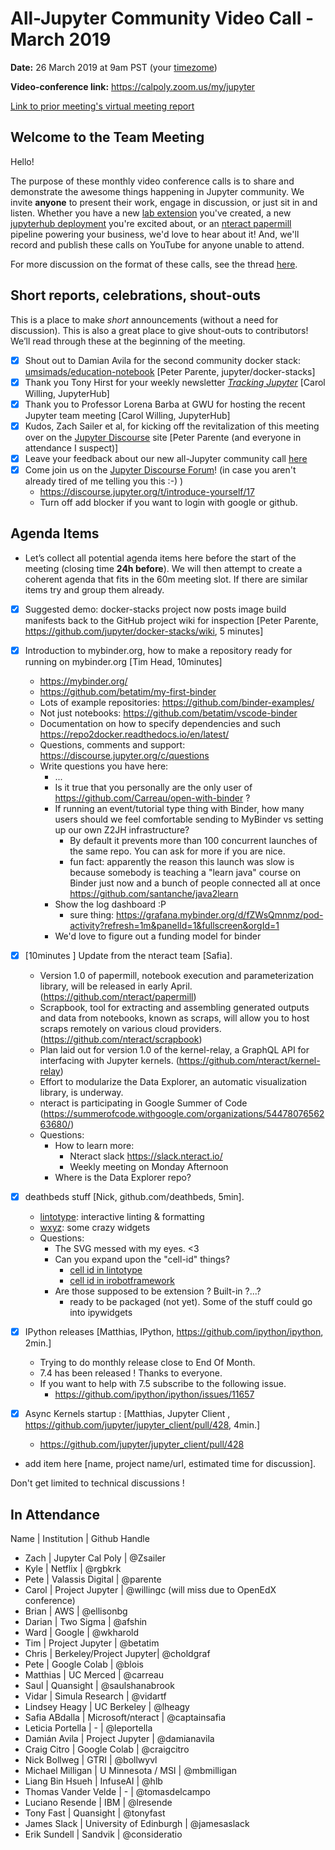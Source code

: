 # All-Jupyter Community Video Call - March 2019

**Date:** 26 March 2019 at 9am PST (your [timezome](http://arewemeetingyet.com/Los%20Angeles/2019-03-26/09:00/Jupyter%20Team%20Meeting))

**Video-conference link:** https://calpoly.zoom.us/my/jupyter

[Link to prior meeting's virtual meeting report](https://paper.dropbox.com/doc/February-26-2019-Jupyter-Community-Meetings--AYQW8rw8lRF~M7gNT9WrtW4iAg-6pRznjq5hGOPcJARLFtld)

## Welcome to the Team Meeting

Hello!

The purpose of these monthly video conference calls is to share and demonstrate the awesome things happening in Jupyter community. We invite **anyone** to present their work, engage in discussion, or just sit in and listen. Whether you have a new [lab extension](https://github.com/jupyterlab) you've created, a new [jupyterhub deployment](https://github.com/jupyterhub) you're excited about, or an [nteract papermill](https://github.com/nteract) pipeline powering your business, we'd love to hear about it! And, we'll  record and publish these calls on YouTube for anyone unable to attend.

For more discussion on the format of these calls, see the thread [here](https://discourse.jupyter.org/t/reviving-the-all-jupyter-team-meetings/423).

## Short reports, celebrations, shout-outs

This is a place to make *short* announcements (without a need for discussion). This is also a great place to give shout-outs to contributors! We’ll read through these at the beginning of the meeting.

* [x] Shout out to Damian Avila for the second community docker stack: [umsimads/education-notebook](https://github.com/umsi-mads/education-notebook) [Peter Parente, jupyter/docker-stacks]
* [x] Thank you Tony Hirst for your weekly newsletter [*Tracking Jupyter*](https://tinyletter.com/TrackingJupyter) [Carol Willing, JupyterHub]
* [x] Thank you to Professor Lorena Barba at GWU for hosting the recent Jupyter team meeting [Carol Willing, JupyterHub]
* [x] Kudos, Zach Sailer et al, for kicking off the revitalization of this meeting over on the [Jupyter Discourse](https://discourse.jupyter.org/t/reviving-the-all-jupyter-community-meetings/423/11) site [Peter Parente (and everyone in attendance I suspect)]
* [x] Leave your feedback about our new all-Jupyter community call [here](https://discourse.jupyter.org/t/reviving-the-all-jupyter-community-meetings/423)
* [x] Come join us on the [Jupyter Discourse Forum](https://discourse.jupyter.org)! (in case you aren't already tired of me telling you this :-) )
    * https://discourse.jupyter.org/t/introduce-yourself/17
    * Turn off add blocker if you want to login with google or github. 

## Agenda Items

* Let’s collect all potential agenda items here before the start of the meeting (closing time **24h before**). We will then attempt to create a coherent agenda that fits in the 60m meeting slot. If there are similar items try and group them already.

* [x] Suggested demo: docker-stacks project now posts image build manifests back to the GitHub project wiki for inspection [Peter Parente, https://github.com/jupyter/docker-stacks/wiki, 5 minutes]
* [x] Introduction to mybinder.org, how to make a repository ready  for running on mybinder.org [Tim Head, 10minutes]
    * https://mybinder.org/
    * https://github.com/betatim/my-first-binder
    * Lots of example repositories: https://github.com/binder-examples/
    * Not just notebooks: https://github.com/betatim/vscode-binder
    * Documentation on how to specify dependencies and such https://repo2docker.readthedocs.io/en/latest/
    * Questions, comments and support: https://discourse.jupyter.org/c/questions
    * Write questions you have here:
        * ...
        * Is it true that you personally are the only user of https://github.com/Carreau/open-with-binder ?
        * If running an event/tutorial type thing with Binder, how many users should we feel comfortable sending to MyBinder vs setting up our own Z2JH infrastructure?
            * By default it prevents more than 100 concurrent launches of the same repo. You can ask for more if you are nice. 
            * fun fact: apparently the reason this launch was slow is because somebody is teaching a "learn java" course on Binder just now and a bunch of people connected all at once https://github.com/santanche/java2learn
        * Show the log dashboard :P
            * sure thing: https://grafana.mybinder.org/d/fZWsQmnmz/pod-activity?refresh=1m&panelId=1&fullscreen&orgId=1
        * We'd love to figure out a funding model for binder


* [x] [10minutes ] Update from the nteract team [Safia].
    * Version 1.0 of papermill, notebook execution and parameterization library, will be released in early April. (https://github.com/nteract/papermill)
    * Scrapbook, tool for extracting and assembling generated outputs and data from notebooks, known as scraps, will allow you to host scraps remotely on various cloud providers. (https://github.com/nteract/scrapbook)
    * Plan laid out for version 1.0 of the kernel-relay, a GraphQL API for interfacing with Jupyter kernels. (https://github.com/nteract/kernel-relay)
    * Effort to modularize the Data Explorer, an automatic visualization library, is underway.
    * nteract is participating in Google Summer of Code (https://summerofcode.withgoogle.com/organizations/5447807656263680/)
    * Questions: 
        * How to learn more: 
            * Nteract slack https://slack.nteract.io/
            * Weekly meeting on Monday Afternoon
        * Where is the Data Explorer repo?
* [x] deathbeds stuff [Nick, github.com/deathbeds, 5min].
    * [lintotype](https://github.com/deathbeds/lintotype): interactive linting & formatting
    * [wxyz](https://github.com/deathbeds/wxyz): some crazy widgets
    * Questions:
        * The SVG messed with my eyes. <3
        * Can you expand upon the "cell-id" things?
            * [cell id in lintotype](https://github.com/deathbeds/lintotype/blob/4b83f784b56ef12a245c0ca92d48eb95a9b0f7da/packages/ipylintotype/src/ipylintotype/formatter.py#L116)
            * [cell id in irobotframework](https://github.com/gtri/irobotframework/blob/865311e0f89e2418e253f60cd7ae50990d4d6e6a/src/irobotframework/kernel.py#L90)
        * Are those supposed to be extension ? Built-in ?...?
            * ready to be packaged (not yet). Some of the stuff could go into ipywidgets
* [x] IPython releases [Matthias, IPython, https://github.com/ipython/ipython, 2min.]
    * Trying to do monthly release close to End Of Month. 
    * 7.4 has been released ! Thanks to everyone. 
    * If you want to help with 7.5 subscribe to the following issue.
        * https://github.com/ipython/ipython/issues/11657
* [x] Async Kernels startup : [Matthias, Jupyter Client , https://github.com/jupyter/jupyter_client/pull/428, 4min.]
    * https://github.com/jupyter/jupyter_client/pull/428 
* add item here [name, project name/url, estimated time for discussion].

Don't get limited to technical discussions !

## In Attendance

Name              | Institution             | Github Handle

* Zach              | Jupyter Cal Poly        | @Zsailer          
* Kyle              | Netflix                 | @rgbkrk           
* Pete              | Valassis Digital        | @parente          
* Carol             | Project Jupyter         | @willingc (will miss due to OpenEdX conference)        
* Brian             | AWS                     | @ellisonbg        
* Darian            | Two Sigma               | @afshin           
* Ward              | Google                  | @wkharold         
* Tim               | Project Jupyter         | @betatim          
* Chris             | Berkeley/Project Jupyter| @choldgraf        
* Pete              | Google Colab            | @blois            
* Matthias          | UC Merced               | @carreau          
* Saul              | Quansight               | @saulshanabrook   
* Vidar             | Simula Research         | @vidartf          
* Lindsey Heagy     | UC Berkeley             | @lheagy           
* Safia ABdalla     | Microsoft/nteract       | @captainsafia     
* Leticia Portella  | -                       | @leportella
* Damián Avila      | Project Jupyter                        | @damianavila      
* Craig Citro       | Google Colab            | @craigcitro       
* Nick Bollweg      | GTRI                    | @bollwyvl         
* Michael Milligan  | U Minnesota / MSI       | @mbmilligan       
* Liang Bin Hsueh   | InfuseAI                | @hlb              
* Thomas Vander Velde | -             | @tomasdelcampo            
* Luciano Resende   | IBM                     | @lresende         
* Tony Fast         |  Quansight              | @tonyfast         
* James Slack       | University of Edinburgh | @jamesaslack      
* Erik Sundell      | Sandvik                 | @consideratio     
